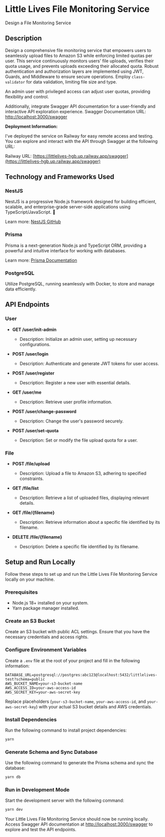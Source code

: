 # Little Lives File Monitoring Service

Design a File Monitoring Service

## Description

Design a comprehensive file monitoring service that empowers users to seamlessly upload files to Amazon S3 while enforcing limited quotas per user. This service continuously monitors users' file uploads, verifies their quota usage, and prevents uploads exceeding their allocated quota. Robust authentication and authorization layers are implemented using JWT, Guards, and Middleware to ensure secure operations. Employ `class-validator` for data validation, limiting file size and type.

An admin user with privileged access can adjust user quotas, providing flexibility and control.

Additionally, integrate Swagger API documentation for a user-friendly and interactive API exploration experience. Swagger Documentation URL: <http://localhost:3000/swagger>

**Deployment Information:**

I've deployed the service on Railway for easy remote access and testing. You can explore and interact with the API through Swagger at the following URL:

Railway URL: [https://littlelives-hgb.up.railway.app/swagger](https://littlelives-hgb.up.railway.app/swagger)

## Technology and Frameworks Used

### NestJS

NestJS is a progressive Node.js framework designed for building efficient, scalable, and enterprise-grade server-side applications using TypeScript/JavaScript. 🚀

Learn more: [NestJS GitHub](https://github.com/nestjs/nest)

### Prisma

Prisma is a next-generation Node.js and TypeScript ORM, providing a powerful and intuitive interface for working with databases.

Learn more: [Prisma Documentation](https://www.prisma.io/)

### PostgreSQL

Utilize PostgreSQL, running seamlessly with Docker, to store and manage data efficiently.

## API Endpoints

### User

- **GET /user/init-admin**
  - Description: Initialize an admin user, setting up necessary configurations.

- **POST /user/login**
  - Description: Authenticate and generate JWT tokens for user access.

- **POST /user/register**
  - Description: Register a new user with essential details.

- **GET /user/me**
  - Description: Retrieve user profile information.

- **POST /user/change-password**
  - Description: Change the user's password securely.

- **POST /user/set-quota**
  - Description: Set or modify the file upload quota for a user.

### File

- **POST /file/upload**
  - Description: Upload a file to Amazon S3, adhering to specified constraints.

- **GET /file/list**
  - Description: Retrieve a list of uploaded files, displaying relevant details.

- **GET /file/{filename}**
  - Description: Retrieve information about a specific file identified by its filename.

- **DELETE /file/{filename}**
  - Description: Delete a specific file identified by its filename.

## Setup and Run Locally

Follow these steps to set up and run the Little Lives File Monitoring Service locally on your machine.

### Prerequisites

- Node.js 18+ installed on your system.
- Yarn package manager installed.

### Create an S3 Bucket

Create an S3 bucket with public ACL settings. Ensure that you have the necessary credentials and access rights.

### Configure Environment Variables

Create a `.env` file at the root of your project and fill in the following information:

```env
DATABASE_URL=postgresql://postgres:abc123@localhost:5432/littlelives-test?schema=public
AWS_BUCKET_NAME=your-s3-bucket-name
AWS_ACCESS_ID=your-aws-access-id
AWS_SECRET_KEY=your-aws-secret-key
```

Replace placeholders (`your-s3-bucket-name`, `your-aws-access-id`, and `your-aws-secret-key`) with your actual S3 bucket details and AWS credentials.

### Install Dependencies

Run the following command to install project dependencies:

```bash
yarn
```

### Generate Schema and Sync Database

Use the following command to generate the Prisma schema and sync the database:

```bash
yarn db
```

### Run in Development Mode

Start the development server with the following command:

```bash
yarn dev
```

Your Little Lives File Monitoring Service should now be running locally. Access Swagger API documentation at [http://localhost:3000/swagger](http://localhost:3000/swagger) to explore and test the API endpoints.

